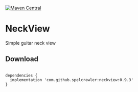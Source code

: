 [![Maven Central](https://maven-badges.herokuapp.com/maven-central/com.github.spelcrawler/neckview/badge.svg)](https://maven-badges.herokuapp.com/maven-central/com.github.spelcrawler/neckview)

# NeckView
Simple guitar neck view


Download
--------

```Gradle:

dependencies {
  implementation 'com.github.spelcrawler:neckview:0.9.3'
}
```
